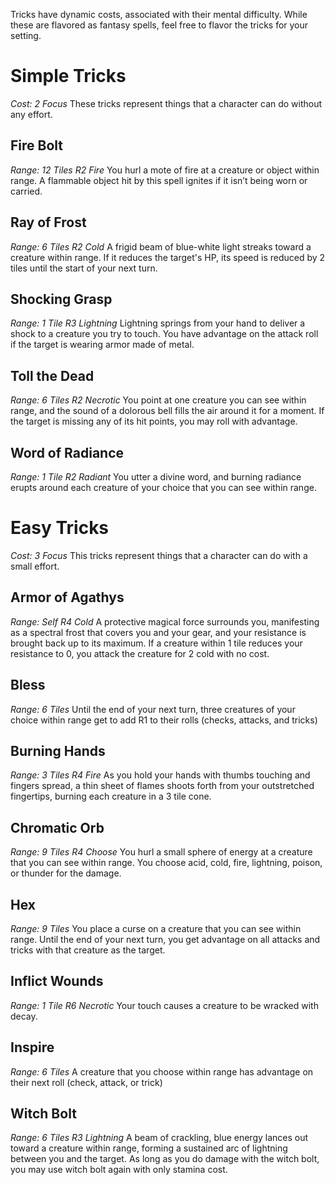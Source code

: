 Tricks have dynamic costs, associated with their mental difficulty. While these are flavored as fantasy spells, feel free to flavor the tricks for your setting.

# Simple Tricks
*Cost: 2 Focus*
These tricks represent things that a character can do without any effort.

## Fire Bolt
*Range: 12 Tiles*
*R2 Fire*
You hurl a mote of fire at a creature or object within range. A flammable object hit by this spell ignites if it isn’t being worn or carried.

## Ray of Frost
*Range: 6 Tiles*
*R2 Cold*
A frigid beam of blue-white light streaks toward a creature within range. If it reduces the target's HP, its speed is reduced by 2 tiles until the start of your next turn.

## Shocking Grasp
*Range: 1 Tile*
*R3 Lightning*
Lightning springs from your hand to deliver a shock to a creature you try to touch. You have advantage on the attack roll if the target is wearing armor made of metal.

## Toll the Dead
*Range: 6 Tiles*
*R2 Necrotic*
You point at one creature you can see within range, and the sound of a dolorous bell fills the air around it for a moment. If the target is missing any of its hit points, you may roll with advantage.

## Word of Radiance
*Range: 1 Tile*
*R2 Radiant*
You utter a divine word, and burning radiance erupts around each creature of your choice that you can see within range.

# Easy Tricks
*Cost: 3 Focus*
This tricks represent things that a character can do with a small effort.

## Armor of Agathys
*Range: Self*
*R4 Cold*
A protective magical force surrounds you, manifesting as a spectral frost that covers you and your gear, and your resistance is brought back up to its maximum. If a creature within 1 tile reduces your resistance to 0, you attack the creature for 2 cold with no cost.

## Bless
*Range: 6 Tiles*
Until the end of your next turn, three creatures of your choice within range get to add R1 to their rolls (checks, attacks, and tricks)

## Burning Hands
*Range: 3 Tiles*
*R4 Fire*
As you hold your hands with thumbs touching and fingers spread, a thin sheet of flames shoots forth from your outstretched fingertips, burning each creature in a 3 tile cone.

## Chromatic Orb
*Range: 9 Tiles*
*R4 Choose*
You hurl a small sphere of energy at a creature that you can see within range. You choose acid, cold, fire, lightning, poison, or thunder for the damage.

## Hex
*Range: 9 Tiles*
You place a curse on a creature that you can see within range. Until the end of your next turn, you get advantage on all attacks and tricks with that creature as the target.

## Inflict Wounds
*Range: 1 Tile*
*R6 Necrotic*
Your touch causes a creature to be wracked with decay.

## Inspire
*Range: 6 Tiles*
A creature that you choose within range has advantage on their next roll (check, attack, or trick)

## Witch Bolt
*Range: 6 Tiles*
*R3 Lightning*
A beam of crackling, blue energy lances out toward a creature within range, forming a sustained arc of lightning between you and the target. As long as you do damage with the witch bolt, you may use witch bolt again with only stamina cost.